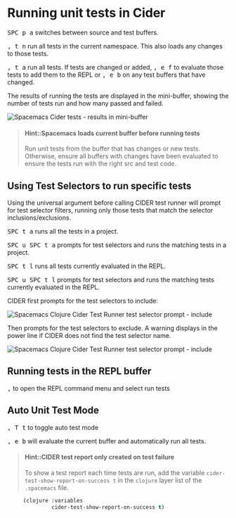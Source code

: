 # Running unit tests in Cider

<kbd>SPC p a</kbd> switches between source and test buffers.

<kbd>, t n</kbd> run all tests in the current namespace.  This also loads any changes to those tests.

<kbd>, t a</kbd> run all tests.  If tests are changed or added, <kbd>, e f</kbd> to evaluate those tests to add them to the REPL or <kbd>, e b</kbd> on any test buffers that have changed.

The results of running the tests are displayed in the mini-buffer, showing the number of tests run and how many passed and failed.

![Spacemacs Cider tests - results in mini-buffer](/images/spacemacs-cider-test-run-tests-results-mini-buffer.png)

> #### Hint::Spacemacs loads current buffer before running tests
> Run unit tests from the buffer that has changes or new tests.  Otherwise, ensure all buffers with changes have been evaluated to ensure the tests run with the right src and test code.


## Using Test Selectors to run specific tests

Using the universal argument before calling CIDER test runner will prompt for test selector filters, running only those tests that match the selector inclusions/exclusions.

<kbd>SPC t a</kbd> runs all the tests in a project.

<kbd>SPC u SPC t a</kbd> prompts for test selectors and runs the matching tests in a project.

<kbd>SPC t l</kbd> runs all tests currently evaluated in the REPL.

<kbd>SPC u SPC t l</kbd> prompts for test selectors and runs the matching tests currently evaluated in the REPL.


CIDER first prompts for the test selectors to include:

![Spacemacs Clojure Cider Test Runner test selector prompt - include](/images/spacemacs-clojure-test-selectors-prompt.png)

Then prompts for the test selectors to exclude.  A warning displays in the power line if CIDER does not find the test selector name.

![Spacemacs Clojure Cider Test Runner test selector prompt - include](/images/spacemacs-clojure-test-selectors-integration-not-found.png)


## Running tests in the REPL buffer

<kbd>,</kbd> to open the REPL command menu and select run tests

## Auto Unit Test Mode
<kbd>, T t</kbd> to toggle auto test mode

<kbd>, e b</kbd> will evaluate the current buffer and automatically run all tests.


> #### Hint::CIDER test report only created on test failure
> To show a test report each time tests are run, add the variable `cider-test-show-report-on-success t` in the `clojure` layer list of the `.spacemacs` file.
```lisp
     (clojure :variables
              cider-test-show-report-on-success t)
```
